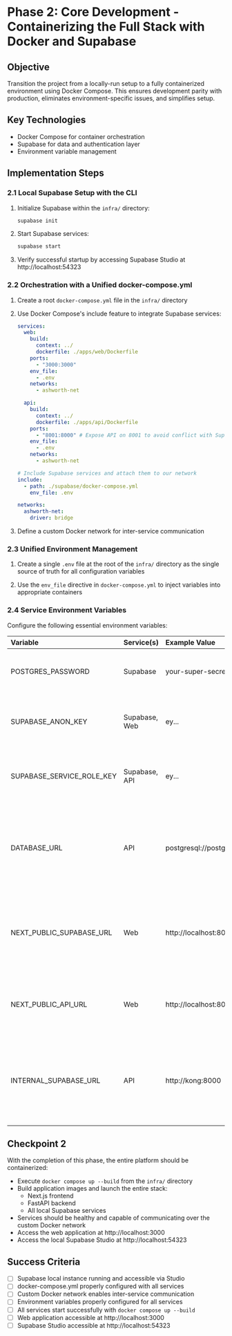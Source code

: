 # Phase 2: Core Development - Containerizing the Full Stack with Docker and Supabase

## Objective

Transition the project from a locally-run setup to a fully containerized environment using Docker Compose. This ensures development parity with production, eliminates environment-specific issues, and simplifies setup.

## Key Technologies

- Docker Compose for container orchestration
- Supabase for data and authentication layer
- Environment variable management

## Implementation Steps

### 2.1 Local Supabase Setup with the CLI

1. Initialize Supabase within the `infra/` directory:
   ```bash
   supabase init
   ```

2. Start Supabase services:
   ```bash
   supabase start
   ```

3. Verify successful startup by accessing Supabase Studio at http://localhost:54323

### 2.2 Orchestration with a Unified docker-compose.yml

1. Create a root `docker-compose.yml` file in the `infra/` directory

2. Use Docker Compose's include feature to integrate Supabase services:
   ```yaml
   services:
     web:
       build:
         context: ../
         dockerfile: ./apps/web/Dockerfile
       ports:
         - "3000:3000"
       env_file:
         - .env
       networks:
         - ashworth-net
   
     api:
       build:
         context: ../
         dockerfile: ./apps/api/Dockerfile
       ports:
         - "8001:8000" # Expose API on 8001 to avoid conflict with Supabase's Kong
       env_file:
         - .env
       networks:
         - ashworth-net
   
   # Include Supabase services and attach them to our network
   include:
     - path: ./supabase/docker-compose.yml
       env_file: .env
   
   networks:
     ashworth-net:
       driver: bridge
   ```

3. Define a custom Docker network for inter-service communication

### 2.3 Unified Environment Management

1. Create a single `.env` file at the root of the `infra/` directory as the single source of truth for all configuration variables

2. Use the `env_file` directive in `docker-compose.yml` to inject variables into appropriate containers

### 2.4 Service Environment Variables

Configure the following essential environment variables:

| Variable | Service(s) | Example Value | Purpose |
| :---- | :---- | :---- | :---- |
| POSTGRES_PASSWORD | Supabase | your-super-secret-password | Sets the local Postgres superuser password |
| SUPABASE_ANON_KEY | Supabase, Web | ey... | Public-facing key for client-side Supabase access |
| SUPABASE_SERVICE_ROLE_KEY | Supabase, API | ey... | Secret key for backend services to bypass RLS |
| DATABASE_URL | API | postgresql://postgres:...@db:5432/postgres | Direct connection string for the API to the Postgres container over the Docker network |
| NEXT_PUBLIC_SUPABASE_URL | Web | http://localhost:8000 | URL for the browser to reach the local Supabase API gateway (Kong) |
| NEXT_PUBLIC_API_URL | Web | http://localhost:8001 | URL for the browser to reach the local FastAPI backend |
| INTERNAL_SUPABASE_URL | API | http://kong:8000 | URL for the API container to reach the Supabase gateway over the Docker network |

## Checkpoint 2

With the completion of this phase, the entire platform should be containerized:
- Execute `docker compose up --build` from the `infra/` directory
- Build application images and launch the entire stack:
  - Next.js frontend
  - FastAPI backend
  - All local Supabase services
- Services should be healthy and capable of communicating over the custom Docker network
- Access the web application at http://localhost:3000
- Access the local Supabase Studio at http://localhost:54323

## Success Criteria

- [ ] Supabase local instance running and accessible via Studio
- [ ] docker-compose.yml properly configured with all services
- [ ] Custom Docker network enables inter-service communication
- [ ] Environment variables properly configured for all services
- [ ] All services start successfully with `docker compose up --build`
- [ ] Web application accessible at http://localhost:3000
- [ ] Supabase Studio accessible at http://localhost:54323